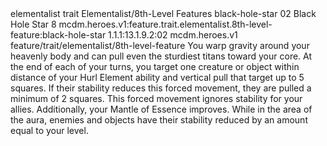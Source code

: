 <ability>
  <metadata>
    <class>elementalist</class>
    <feature_type>trait</feature_type>
    <file_dpath>Elementalist/8th-Level Features</file_dpath>
    <item_id>black-hole-star</item_id>
    <item_index>02</item_index>
    <item_name>Black Hole Star</item_name>
    <level>8</level>
    <scc>mcdm.heroes.v1:feature.trait.elementalist.8th-level-feature:black-hole-star</scc>
    <scdc>1.1.1:13.1.9.2:02</scdc>
    <source>mcdm.heroes.v1</source>
    <type>feature/trait/elementalist/8th-level-feature</type>
  </metadata>
  <effects>
    <effect type="mundane">You warp gravity around your heavenly body and can pull even the sturdiest titans toward your core. At the end of each of your turns, you target one creature or object within distance of your Hurl Element ability and vertical pull that target up to 5 squares. If their stability reduces this forced movement, they are pulled a minimum of 2 squares. This forced movement ignores stability for your allies.
Additionally, your Mantle of Essence improves. While in the area of the aura, enemies and objects have their stability reduced by an amount equal to your level.</effect>
  </effects>
</ability>
